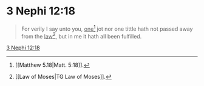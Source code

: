 # 3 Nephi 12:18

> For verily I say unto you, <u>one</u>[^a] jot nor one tittle hath not passed away from the <u>law</u>[^b], but in me it hath all been fulfilled.

[3 Nephi 12:18](https://www.churchofjesuschrist.org/study/scriptures/bofm/3-ne/12?lang=eng&id=p18#p18)


[^a]: [[Matthew 5.18|Matt. 5:18]].  
[^b]: [[Law of Moses|TG Law of Moses]].  
